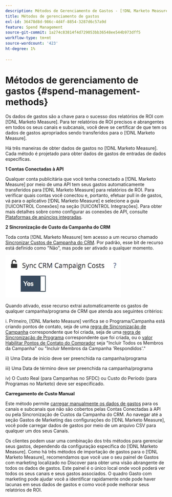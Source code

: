 ```yaml
---
description: Métodos de Gerenciamento de Gastos - [!DNL Marketo Measure]
title: Métodos de gerenciamento de gastos
exl-id: 36478d8d-986c-4d4f-8854-3287d6c57a9d
feature: Spend Management
source-git-commit: 1a274c83814f4d729053bb36548ee544b973dff5
workflow-type: tm+mt
source-wordcount: '423'
ht-degree: 1%

---
```


# Métodos de gerenciamento de gastos {#spend-management-methods}

Os dados de gastos são a chave para o sucesso dos relatórios de ROI com [!DNL Marketo Measure]. Para ter relatórios de ROI precisos e abrangentes em todos os seus canais e subcanais, você deve se certificar de que tem os dados de gastos apropriados sendo transferidos para o [!DNL Marketo Measure].

Há três maneiras de obter dados de gastos no [!DNL Marketo Measure]. Cada método é projetado para obter dados de gastos de entradas de dados específicas.

**1 Contas Conectadas à API**

Qualquer conta publicitária que você tenha conectado a [!DNL Marketo Measure] por meio de uma API tem seus gastos automaticamente transferidos para [!DNL Marketo Measure] para relatórios de ROI. Para verificar quais contas você conectou e, portanto, efetuar pull in de gastos, vá para o aplicativo [!DNL Marketo Measure] e selecione a guia [!UICONTROL Conexões] na seção [!UICONTROL Integrações]. Para obter mais detalhes sobre como configurar as conexões de API, consulte [Plataformas de anúncios integradas](/help/api-connections/utilizing-marketo-measures-api-connections/integrated-ad-platforms.md#how-to-connect-ad-platforms).

**2 Sincronização de Custo da Campanha do CRM**

Toda conta [!DNL Marketo Measure] tem acesso a um recurso chamado [Sincronizar Custos de Campanha do CRM](/help/marketing-spend/spend-management/crm-campaign-costs.md#availability). Por padrão, esse bit de recurso está definido como &quot;Não&quot;, mas pode ser ativado a qualquer momento.

![](assets/spend-management-methods-1.png)

Quando ativado, esse recurso extrai automaticamente os gastos de qualquer campanha/programa de CRM que atenda aos seguintes critérios:

i. Primeiro, [!DNL Marketo Measure] verifica se o Programa/Campanha está criando pontos de contato, seja de uma [regra de Sincronização de Campanha](/help/channel-tracking-and-setup/offline-channels/custom-campaign-sync.md) correspondente que foi criada, seja de uma [regra de Sincronização de Programa](/help/marketo-measure-and-marketo/marketo-measure-integrations-with-marketo/marketo-engage-programs-integration.md) correspondente que foi criada, ou o [valor Habilitar Pontos de Contato do Comprador](/help/channel-tracking-and-setup/offline-channels/legacy-processes/syncing-offline-campaigns.md#how-to-create-a-campaign-and-sync-buyer-touchpoints) seja &quot;Incluir Todos os Membros da Campanha&quot; ou &quot;Incluir Membros da Campanha &#39;Respondidos&#39;.&quot;

ii) Uma Data de início deve ser preenchida na campanha/programa

iii) Uma Data de término deve ser preenchida na campanha/programa

iv) O Custo Real (para Campanhas no SFDC) ou Custo do Período (para Programas no Marketo) deve ser especificado.

**Carregamento de Custo Manual**

Este método permite [carregar manualmente os dados de gastos](/help/marketing-spend/spend-management/marketing-channel-costs.md#uploading-marketing-costs) para os canais e subcanais que não são cobertos pelas Contas Conectadas à API ou pela Sincronização de Custos da Campanha do CRM. Ao navegar até a seção Gastos de Marketing das configurações do [!DNL Marketo Measure], você pode carregar dados de gastos por meio de um arquivo CSV para qualquer um dos seus Canais.

Os clientes podem usar uma combinação dos três métodos para gerenciar seus gastos, dependendo da configuração específica do [!DNL Marketo Measure]. Como há três métodos de importação de gastos para o [!DNL Marketo Measure], recomendamos que você use o seu painel de Gastos com marketing localizado no Discover para obter uma visão abrangente de todos os dados de gastos. Este painel é o único local onde você poderá ver todos os seus canais e seus gastos associados. O quadro Gasto com marketing pode ajudar você a identificar rapidamente onde pode haver lacunas em seus dados de gastos e como você pode melhorar seus relatórios de ROI.
